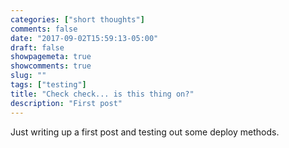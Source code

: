 ```yaml
---
categories: ["short thoughts"]
comments: false
date: "2017-09-02T15:59:13-05:00"
draft: false
showpagemeta: true
showcomments: true
slug: ""
tags: ["testing"]
title: "Check check... is this thing on?"
description: "First post"
---
```


Just writing up a first post and testing out some deploy methods.